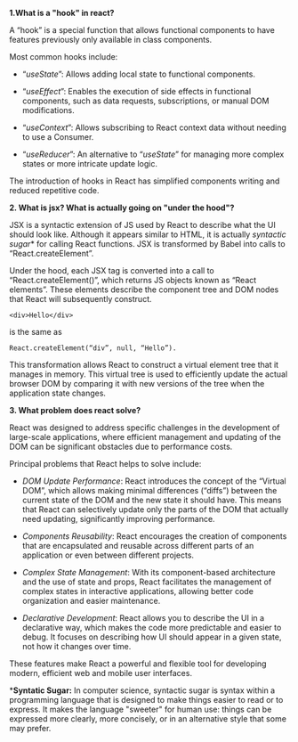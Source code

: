 **1.What is a "hook" in react?**

A “hook” is a special function that allows functional components to have features previously only available in class components.

Most common hooks include:

- “*useState*”: Allows adding local state to functional components.

- “*useEffect*”: Enables the execution of side effects in functional components, such as data requests, subscriptions, or manual DOM modifications.

- “*useContext*”: Allows subscribing to React context data without needing to use a Consumer.

- “*useReducer*”: An alternative to “*useState*” for managing more complex states or more intricate update logic.

The introduction of hooks in React has simplified components writing and reduced repetitive code.

**2. What is jsx? What is actually going on "under the hood"?**

JSX is a syntactic extension of JS used by React to describe what the UI should look like. Although it appears similar to HTML, it is actually *syntactic sugar** for calling React functions. JSX is transformed by Babel into calls to “React.createElement”.

Under the hood, each JSX tag is converted into a call to “React.createElement()”, which returns JS objects known as “React elements”. These elements describe the component tree and DOM nodes that React will subsequently construct.

    <div>Hello</div>

is the same as

    React.createElement(“div”, null, “Hello”).

This transformation allows React to construct a virtual element tree that it manages in memory. This virtual tree is used to efficiently update the actual browser DOM by comparing it with new versions of the tree when the application state changes.

**3. What problem does react solve?**

React was designed to address specific challenges in the development of large-scale applications, where efficient management and updating of the DOM can be significant obstacles due to performance costs.

Principal problems that React helps to solve include:

- *DOM Update Performance*: React introduces the concept of the “Virtual DOM”, which allows making minimal differences (“diffs”) between the current state of the DOM and the new state it should have. This means that React can selectively update only the parts of the DOM that actually need updating, significantly improving performance.

- *Components Reusability*: React encourages the creation of components that are encapsulated and reusable across different parts of an application or even between different projects.

- *Complex State Management*: With its component-based architecture and the use of state and props, React facilitates the management of complex states in interactive applications, allowing better code organization and easier maintenance.

- *Declarative Development*: React allows you to describe the UI in a declarative way, which makes the code more predictable and easier to debug. It focuses on describing how UI should appear in a given state, not how it changes over time.

These features make React a powerful and flexible tool for developing modern, efficient web and mobile user interfaces.


***Syntatic Sugar:** In computer science, syntactic sugar is syntax within a programming language that is designed to make things easier to read or to express. It makes the language "sweeter" for human use: things can be expressed more clearly, more concisely, or in an alternative style that some may prefer.

